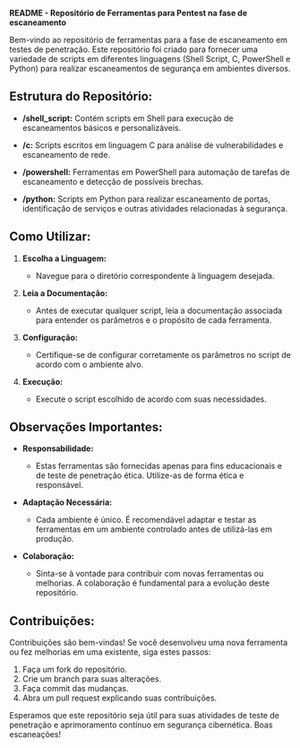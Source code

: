 **README - Repositório de Ferramentas para Pentest na fase de escaneamento**

Bem-vindo ao repositório de ferramentas para a fase de escaneamento em testes de penetração. Este repositório foi criado para fornecer uma variedade de scripts em diferentes linguagens (Shell Script, C, PowerShell e Python) para realizar escaneamentos de segurança em ambientes diversos.

## Estrutura do Repositório:

- **/shell_script:** Contém scripts em Shell para execução de escaneamentos básicos e personalizáveis.

- **/c:** Scripts escritos em linguagem C para análise de vulnerabilidades e escaneamento de rede.

- **/powershell:** Ferramentas em PowerShell para automação de tarefas de escaneamento e detecção de possíveis brechas.

- **/python:** Scripts em Python para realizar escaneamento de portas, identificação de serviços e outras atividades relacionadas à segurança.

## Como Utilizar:

1. **Escolha a Linguagem:**
   - Navegue para o diretório correspondente à linguagem desejada.

2. **Leia a Documentação:**
   - Antes de executar qualquer script, leia a documentação associada para entender os parâmetros e o propósito de cada ferramenta.

3. **Configuração:**
   - Certifique-se de configurar corretamente os parâmetros no script de acordo com o ambiente alvo.

4. **Execução:**
   - Execute o script escolhido de acordo com suas necessidades.

## Observações Importantes:

- **Responsabilidade:**
  - Estas ferramentas são fornecidas apenas para fins educacionais e de teste de penetração ética. Utilize-as de forma ética e responsável.

- **Adaptação Necessária:**
  - Cada ambiente é único. É recomendável adaptar e testar as ferramentas em um ambiente controlado antes de utilizá-las em produção.

- **Colaboração:**
  - Sinta-se à vontade para contribuir com novas ferramentas ou melhorias. A colaboração é fundamental para a evolução deste repositório.

## Contribuições:

Contribuições são bem-vindas! Se você desenvolveu uma nova ferramenta ou fez melhorias em uma existente, siga estes passos:

1. Faça um fork do repositório.
2. Crie um branch para suas alterações.
3. Faça commit das mudanças.
4. Abra um pull request explicando suas contribuições.

Esperamos que este repositório seja útil para suas atividades de teste de penetração e aprimoramento contínuo em segurança cibernética. Boas escaneações!
